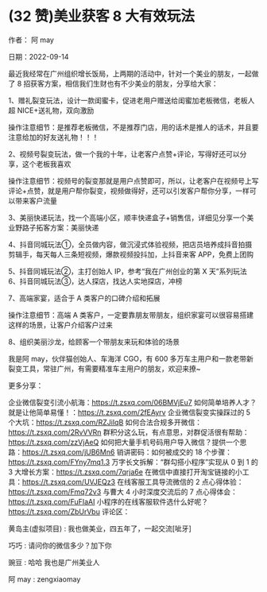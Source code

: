
# (32 赞)美业获客 8 大有效玩法

作者：  阿 may

日期：2022-09-14

最近我经常在广州组织增长饭局，上两期的活动中，针对一个美业的朋友，一起做了 8 招获客方案，相信我们生财也有不少美业的朋友，分享给大家：



1、赠礼裂变玩法，设计一款闺蜜卡，促进老用户赠送给闺蜜加老板微信，老板人超 NICE+送礼物，双向激励

操作注意细节：是推荐老板微信，不是推荐门店，用的话术是推人的话术，并且要注意给加的好友送礼物！！！

2、视频号裂变玩法，做一个我的十年，让老客户点赞+评论，写得好还可以分享，这个老板我喜欢

操作注意细节：视频号的裂变那就是用户点赞即可，所以，让老客户在视频号上写评论+点赞，就是用户帮你裂变，视频做得好，还可以引发客户帮你分享，一样可以带来客户流量

3、美丽快递玩法，找一个高端小区，顺丰快递盒子+销售信，详细见分享一个美业野路子拓客方案：美丽快递

4、抖音同城玩法①，全员做内容，做沉浸式体验视频，把店员培养成抖音拍摄剪辑手，每天每人三条短视频，爆款视频投抖加，上抖音来客 APP，免费上团购

5、抖音同城玩法②，主打创始人 IP，参考“我在广州创业的第 X 天”系列玩法 6、抖音同城玩法③，达人探店，找达人实地探店，冲榜

7、高端家宴，适合于 A 类客户的口碑介绍和拓展

操作注意细节：高端 A 类客户，一定要靠朋友带朋友，组织家宴可以很容易搭建这样的场景，让客户介绍客户过来



8、组织美丽沙龙，给顾客一个带朋友来玩和体验的场景

我是阿 may，伙伴猫创始人、车海洋 CGO，有 600 多万车主用户和一款老带新裂变工具，常驻广州，有需要精准车主用户的朋友，欢迎来撩~

更多分享：

企业微信裂变引流小航海：https://t.zsxq.com/06BMVjEu7 如何简单培养人才？就是让他简单易懂！：https://t.zsxq.com/2fEAyrv 企业微信裂变实操踩过的 5 个大坑：https://t.zsxq.com/RZJiIqB 如何合法合规多开微信：https://t.zsxq.com/2RvVVRn 群积分这么玩，有点意思，对群促活很有帮助：https://t.zsxq.com/zzVjAeQ 如何把大量手机号码用户导入微信？提供一个思路：https://t.zsxq.com/jUB6Mn6 销讲密码：如何被成交的 18 个步骤：https://t.zsxq.com/FYny7mq1.3 万字长文拆解：“群勾搭小程序”实现从 0 到 1 的 3 大增长方案：https://t.zsxq.com/7qrja6e 在微信中直接打开淘宝链接的小工具：https://t.zsxq.com/UVJEQz3 在线客服工具导流微信的 2 点心得体验：https://t.zsxq.com/Fmq72v3 与曹大 4 小时深度交流后的 7 点心得体会：https://t.zsxq.com/FuFIaAI 小程序的在线客服软件选什么好呢？https://t.zsxq.com/ZbUrVbu 评论区：

黄岛主(虚拟项目) : 我也做美业，四五年了，一起交流[呲牙]

巧巧 : 请问你的微信多少？加下你

豌豆 : 哈哈  我也是广州美业人

阿 may : zengxiaomay


